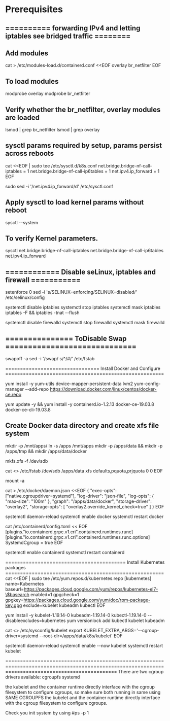 
# Prerequisites
## ========== forwarding IPv4 and letting iptables see bridged traffic ========
## Add modules
cat > /etc/modules-load.d/containerd.conf <<EOF
overlay
br_netfilter
EOF

## To load modules
modprobe overlay
modprobe br_netfilter

## Verify whether the br_netfilter, overlay modules are loaded 
lsmod | grep br_netfilter
lsmod | grep overlay


## sysctl params required by setup, params persist across reboots
cat <<EOF | sudo tee /etc/sysctl.d/k8s.conf
net.bridge.bridge-nf-call-iptables  = 1
net.bridge.bridge-nf-call-ip6tables = 1
net.ipv4.ip_forward                 = 1
EOF

sudo sed -i '/net.ipv4.ip_forward/d' /etc/sysctl.conf


## Apply sysctl to load kernel params without reboot
sysctl --system

## To verify Kernel parameters.
sysctl net.bridge.bridge-nf-call-iptables net.bridge.bridge-nf-call-ip6tables net.ipv4.ip_forward



## ============ Disable seLinux, iptables and firewall ===========
setenforce 0
sed -i 's/SELINUX=enforcing/SELINUX=disabled/' /etc/selinux/config

systemctl disable iptables
systemctl stop iptables
systemctl mask iptables
iptables -F && iptables -tnat --flush

systemctl disable firewalld
systemctl stop firewalld
systemctl mask firewalld


## =============== ToDisable Swap =============================
swapoff -a
sed -i '/swap/ s/^/#/' /etc/fstab






















================================ Install Docker and Configure ======================================================

yum install -y yum-utils device-mapper-persistent-data lvm2
yum-config-manager --add-repo https://download.docker.com/linux/centos/docker-ce.repo

yum update -y && yum install -y  containerd.io-1.2.13 docker-ce-19.03.8 docker-ce-cli-19.03.8


## Create Docker data directory and create xfs file system
mkdir -p /mnt/apps/
ln -s /apps /mnt/apps
mkdir -p /apps/data && mkdir -p /apps/tmp && mkdir /apps/data/docker

mkfs.xfs -f /dev/sdb

cat <<EOF >> /etc/fstab
/dev/sdb /apps/data xfs  defaults,pquota,prjquota  0 0
EOF

mount -a



cat > /etc/docker/daemon.json <<EOF
{
  "exec-opts": ["native.cgroupdriver=systemd"],
  "log-driver": "json-file",
  "log-opts": {
    "max-size": "100m"
  },
   "graph": "/apps/data/docker",
  "storage-driver": "overlay2",
  "storage-opts": [
    "overlay2.override_kernel_check=true"
  ]
}
EOF


systemctl daemon-reload
systemctl enable docker
systemctl restart docker


cat /etc/containerd/config.toml << EOF
[plugins."io.containerd.grpc.v1.cri".containerd.runtimes.runc]
  [plugins."io.containerd.grpc.v1.cri".containerd.runtimes.runc.options]
    SystemdCgroup = true
EOF

systemctl enable containerd
systemctl restart containerd


========================================= Install Kubernetes packages ======================================================
cat <<EOF | sudo tee /etc/yum.repos.d/kubernetes.repo
[kubernetes]
name=Kubernetes
baseurl=https://packages.cloud.google.com/yum/repos/kubernetes-el7-\$basearch
enabled=1
gpgcheck=1
gpgkey=https://packages.cloud.google.com/yum/doc/rpm-package-key.gpg
exclude=kubelet kubeadm kubectl
EOF


yum install -y kubelet-1.19.14-0 kubeadm-1.19.14-0 kubectl-1.19.14-0 --disableexcludes=kubernetes
yum versionlock add kubectl kubelet kubeadm


cat <<EOF >> /etc/sysconfig/kubelet
export KUBELET_EXTRA_ARGS='--cgroup-driver=systemd --root-dir=/apps/data/k8s/kubelet'
EOF

systemctl daemon-reload
systemctl enable --now kubelet
systemctl restart kubelet




==================================================================================================================================================
There are two cgroup drivers available:
cgroupfs
systemd

the kubelet and the container runtime directly interface with the cgroup filesystem to configure cgroups, so make sure both running in same using SAME CGROUPFS
the kubelet and the container runtime directly interface with the cgroup filesystem to configure cgroups.

Check you init system by using 
#ps -p 1
